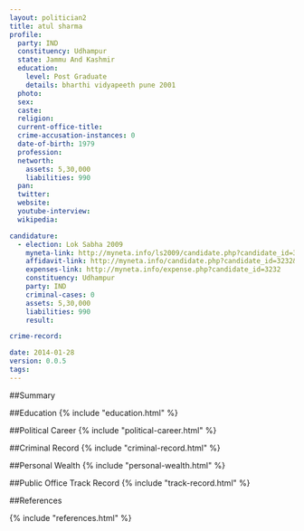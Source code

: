 ```yaml
---
layout: politician2
title: atul sharma
profile: 
  party: IND
  constituency: Udhampur
  state: Jammu And Kashmir
  education: 
    level: Post Graduate
    details: bharthi vidyapeeth pune 2001
  photo: 
  sex: 
  caste: 
  religion: 
  current-office-title: 
  crime-accusation-instances: 0
  date-of-birth: 1979
  profession: 
  networth: 
    assets: 5,30,000
    liabilities: 990
  pan: 
  twitter: 
  website: 
  youtube-interview: 
  wikipedia: 

candidature: 
  - election: Lok Sabha 2009
    myneta-link: http://myneta.info/ls2009/candidate.php?candidate_id=3232
    affidavit-link: http://myneta.info/candidate.php?candidate_id=3232&scan=original
    expenses-link: http://myneta.info/expense.php?candidate_id=3232
    constituency: Udhampur 
    party: IND
    criminal-cases: 0
    assets: 5,30,000
    liabilities: 990
    result:  

crime-record: 

date: 2014-01-28
version: 0.0.5
tags: 
---
```

##Summary


##Education
{% include "education.html" %}


##Political Career
{% include "political-career.html" %}


##Criminal Record
{% include "criminal-record.html" %}


##Personal Wealth
{% include "personal-wealth.html" %}


##Public Office Track Record
{% include "track-record.html" %}


##References


{% include "references.html" %}